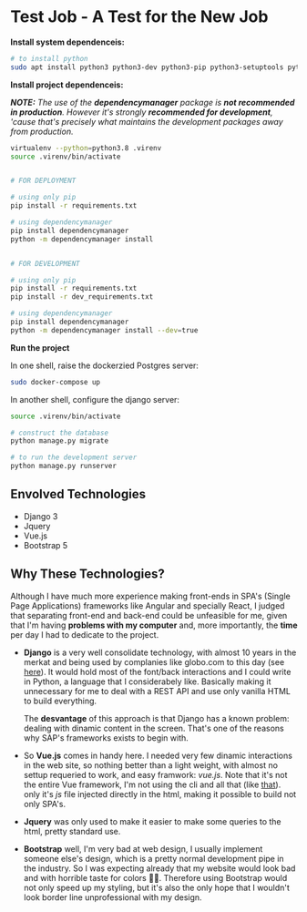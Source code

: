 # **Test Job** - A Test for the New Job

**Install system dependenceis:**

```sh
# to install python
sudo apt install python3 python3-dev python3-pip python3-setuptools python3-wheel
```

**Install project dependenceis:**

_**NOTE:** The use of the **dependencymanager** package is **not recommended in production**. However it's strongly **recommended for development**, 'cause that's precisely what maintains the development packages away from production._

```sh
virtualenv --python=python3.8 .virenv
source .virenv/bin/activate


# FOR DEPLOYMENT

# using only pip
pip install -r requirements.txt

# using dependencymanager
pip install dependencymanager
python -m dependencymanager install


# FOR DEVELOPMENT

# using only pip
pip install -r requirements.txt
pip install -r dev_requirements.txt

# using dependencymanager
pip install dependencymanager
python -m dependencymanager install --dev=true

```

**Run the project**

In one shell, raise the dockerzied Postgres server:

```sh
sudo docker-compose up
```

In another shell, configure the django server:

```sh
source .virenv/bin/activate

# construct the database
python manage.py migrate

# to run the development server
python manage.py runserver
```

## Envolved Technologies

* Django 3
* Jquery
* Vue.js
* Bootstrap 5

## Why These Technologies?

Although I have much more experience making front-ends in SPA's (Single Page Applications) frameworks like Angular and specially React, I judged that separating front-end and back-end could be unfeasible for me, given that I'm having **problems with my computer** and, more importantly, the **time** per day I had to dedicate to the project.

* **Django** is a very well consolidate technology, with almost 10 years in the merkat and being used by complanies like globo.com to this day (see [here](https://python.org.br/empresas/)). It would hold most of the font/back interactions and I could write in Python, a language that I considerabely like. Basically making it unnecessary for me to deal with a REST API and use only vanilla HTML to build everything.

    The **desvantage** of this approach is that Django has a known problem: dealing with dinamic content in the screen. That's one of the reasons why SAP's frameworks exists to begin with.

* So **Vue.js** comes in handy here. I needed very few dinamic interactions in the web site, so nothing better than a light weight, with almost no settup requeried to work, and easy framwork: _vue.js_. Note that it's not the entire Vue framework, I'm not using the cli and all that (like [that](https://vuejs.org/v2/guide/)). only it's _js_ file injected directly in the html, making it possible to build not only SPA's.

* **Jquery** was only used to make it easier to make some queries to the html, pretty standard use.

* **Bootstrap** well, I'm very bad at web design, I usually implement someone else's design, which is a pretty normal development pipe in the industry. So I was expecting already that my website would look bad and with horrible taste for colors :man_facepalming:. Therefore using Bootstrap would not only speed up my styling, but it's also the only hope that I wouldn't look border line unprofessional with my design.

<!-- psql baseTestForNewJob -h 127.0.0.1 -d newJobDB -f ./trash/script.sql
 -->

